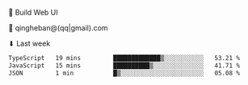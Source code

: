🧙 Build Web UI

📧 qingheban@(qq|gmail).com

⬇ Last week

<!--START_SECTION:waka-->

```txt
TypeScript   19 mins         █████████████▒░░░░░░░░░░░   53.21 %
JavaScript   15 mins         ██████████▒░░░░░░░░░░░░░░   41.71 %
JSON         1 min           █▒░░░░░░░░░░░░░░░░░░░░░░░   05.08 %
```

<!--END_SECTION:waka-->

<!--
**banqinghe/banqinghe** is a ✨ _special_ ✨ repository because its `README.md` (this file) appears on your GitHub profile.

Here are some ideas to get you started:

- 🔭 I’m currently working on ...
- 🌱 I’m currently learning ...
- 👯 I’m looking to collaborate on ...
- 🤔 I’m looking for help with ...
- 💬 Ask me about ...
- 📫 How to reach me: ...
- 😄 Pronouns: ...
- ⚡ Fun fact: ...
-->
